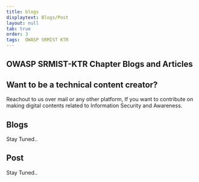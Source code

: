 ```yaml
---
title: blogs
displaytext: Blogs/Post
layout: null
tab: true
order: 3
tags:  OWASP SRMIST KTR
---
```

## **OWASP SRMIST-KTR Chapter Blogs and Articles**
## Want to be a technical content creator?
Reachout to us over mail or any other platform, If you want to contribute on making digital contents related to Information Security and Awareness. 

## Blogs
Stay Tuned..
## Post
Stay Tuned..
